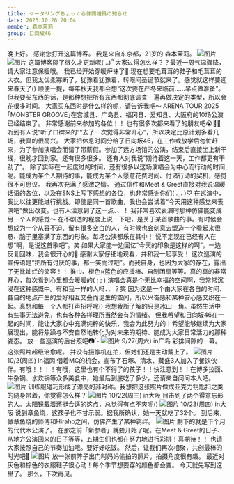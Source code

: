 ```yaml
---
title: ケータリングちょっくら仲間増員の知らせ
date: 2025.10.26 20:04
member: 森本茉莉
group: 日向坂46
---
```


晚上好。
感谢您打开这篇博客。
我是来自东京都，21岁的
森本茉莉。
![图片](https://cdn.hinatazaka46.com/files/14/diary/official/member/moblog/202510/mobCULtPH.jpg)
![图片](https://cdn.hinatazaka46.com/files/14/diary/official/member/moblog/202510/mobveJMp5.jpg)
这篇博客隔了很久才更新呢( ..)՞
大家过得怎么样？？最近一周气温骤降，请大家注意保暖哦。
我已经开始穿暖炉袜了🧦
现在想要毛茸茸的鞋子和毛茸茸的大衣。但我太优柔寡断了，犹豫着犹豫着，转眼间圣诞节就来了。感觉就这样要迎来春天了()
顺便一提，每年秋天我都会想“这次要在严冬来临前……早点做准备”。但我要买东西的话，是那种想把所有东西都彻底调查一遍再做决定的类型，所以会花很多时间。
大家买东西时是什么样的呢，请告诉我吧〜
ARENA TOUR 2025｢MONSTER GROOVE｣在宫城县、广岛县、福冈县、爱知县、大阪府的10场公演已经结束了。
非常感谢前来参加的各位！！
也有很多次都来看了的朋友吧😭🙏🏻听到有人说“听了口碑来的”“去了一次觉得非常开心”，所以决定比原计划多看几场，我真的很高兴。
大家把休息时间分给了日向坂46，在工作或放学后匆忙赶来，为了参加演唱会而请了带薪假。参加了远方场馆的公演，结束后直接坐上新干线，很晚才回到家。还有很多很多。
还有人对我说“期待着这一天，工作都更有干劲了”。
除了实际在一起度过的时间，还有很多以这场演唱会为中心而行动的时间呢。能成为某个人期待的事，能成为某个人愿意花费时间、付诸行动的契机，感觉很不可思议。
我再次充满了感激之情。
通过信件和Meet & Greet直接对我说温暖话语的各位，以及在SNS上写下感想的各位，也非常感谢你们( .ˬ. )♡
在巡演中，我比以往更能进行挑战。即使是同一首歌曲，我也会尝试着“今天用这种感觉来表演吧”做出改变。也有人注意到了这一点、、！
我非常喜欢表演时那种仿佛能变成另一个人的感觉〜
在不剧透的程度上说一下吧，是关于某首歌曲的事。有时候会想成为一个从容不迫、留有很多空白的人，有时候也会刻意去塑造一个看起来很悬、脑子里塞满了东西的形象。每场公演都乐在其中！
说不定现在已经有人在想“啊，是说这首歌吧”。笑 如果大家能一边回忆“今天的印象是这样的啊”，一边反复回味，我会很开心的🦦
感谢大家仔细地观看，并和我一起享受！
这次巡演的宣传语是“把所有讨厌的事，都一笑而过吧”。而我自身，也因为大家的存在，露出了无比灿烂的笑容！！
推巾、橙色×蓝色的应援棒、自制团扇等等。真的真的非常开心，每次看到心里都会暖暖的( ; ; )
演唱会真是个无比幸福的空间啊，我常常沉浸在这种感慨中。有和我一样的人吗、、？笑
因为这是一个由大家在各自的时间、各自的地点产生的爱好相互交叠而诞生的空间，所以兴奋感和某种安心感交织在一起。真想和每一个人都打声招呼呢()
我想我所了解的只是冰山一角。虽然生活中有些事无法避免，也有各种各样理所当然会有的情绪。
但我希望和日向坂46在一起的时间，能让大家心中充满纯粹的快乐，我会为此努力的！希望能够继续为大家展现出，能将焦躁与不安自然地转化为对未来的期待、能成为大家日常活力的那种姿态。
放一些巡演的后台照吧📷´-
![图片](https://cdn.hinatazaka46.com/files/14/diary/official/member/moblog/202510/moblmvy2a.jpg)
9/27(周六) in广岛
彩排间隙的一幕。这张照片超级治愈呢。
并没有摄像机在拍，但她们还是主动戴上了。
![图片](https://cdn.hinatazaka46.com/files/14/diary/official/member/moblog/202510/mobLl886s.jpg)
10/2(周四) in福冈
借着MC的机会，宣布了石塚、清水、藏盛3人加入了餐饮伙伴。有哦！！！！有哦，这里也有个不得了的孩子！！快注意到！！在博多拉面、牛杂锅、水炊锅等众多美食中，她最后到底吃了多少，还请亲自问问本人吧。
![图片](https://cdn.hinatazaka46.com/files/14/diary/official/member/moblog/202510/mob1tD27p.jpg)
训练服碰巧形成了漂亮的非对称。我想把这张照片做成亚克力钥匙扣之类的随身带着，你觉得怎么样？
![图片](https://cdn.hinatazaka46.com/files/14/diary/official/member/moblog/202510/mobjyBuuS.jpg)
10/22(周三) in大阪
目击到了两个得意忘形的人。太阳镜戴着还挺合适的这点，总觉得有点不爽呢()
![图片](https://cdn.hinatazaka46.com/files/14/diary/official/member/moblog/202510/mobGTSzro.jpg)
10/23(周四) in大阪
说到章鱼烧，这孩子也不甘示弱。据我所确认，她一天就吃了32个。
到后来，做章鱼烧的师傅和Hiraho之间，仿佛产生了某种羁绊。
![图片](https://cdn.hinatazaka46.com/files/14/diary/official/member/moblog/202510/mobnSoqSu.jpg)
剩下的就是下个月的代代木公演了。
在那之前「新参者」就要开始了呢。在Meet & Greet的日子、从地方公演回来的日子等等，五期生们也都在努力地进行彩排！真期待！！
也请大家按照自己的节奏加油哦。要好好吃饭。
然后，让我们再次相聚，共创最棒的时光吧👾
![图片](https://cdn.hinatazaka46.com/files/14/diary/official/member/moblog/202510/mobjDbIP2.jpg)
放一张前阵子出门时妈妈偷拍的照片，拍摄角度很有趣。
最近对灰色和棕色的衣服鞋子很心动！每个季节想要穿的颜色都会变。
今天就先写到这里了。
那么，下次再见。